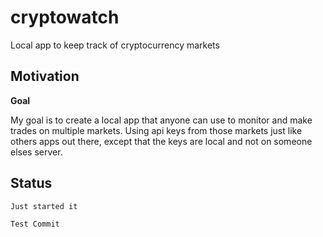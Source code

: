 # cryptowatch
Local app to keep track of cryptocurrency markets

## Motivation

**Goal**

My goal is to create a local app that anyone can use to monitor and make trades on multiple markets. Using api keys from those markets just like others apps out there, except that the keys are local and not on someone elses server.

## Status

`Just started it`

`Test Commit`
